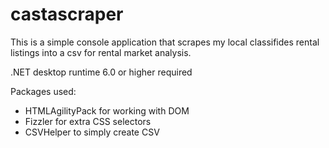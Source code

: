 # castascraper

This is a simple console application that scrapes my local classifides rental listings into a csv for rental market analysis.

.NET desktop runtime 6.0 or higher required

Packages used:
<ul>
  <li>HTMLAgilityPack for working with DOM</li>
  <li>Fizzler for extra CSS selectors</li>
<li>CSVHelper to simply create CSV</li>
</ul>
